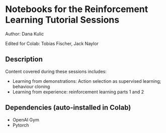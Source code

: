 # Notebooks for the Reinforcement Learning Tutorial Sessions
Author: Dana Kulic

Edited for Colab: Tobias Fischer, Jack Naylor

## Description

Content covered during these sessions includes:
- Learning from demonstrations: Action selection as supervised learning; behaviour cloning
- Learning from experience: reinforcement learning parts 1 and 2

## Dependencies (auto-installed in Colab)

- OpenAI Gym
- Pytorch

